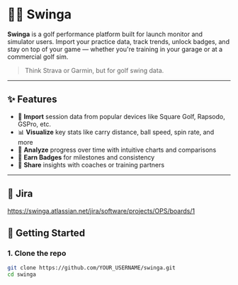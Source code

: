 # 🏌️‍♂️ Swinga

**Swinga** is a golf performance platform built for launch monitor and simulator users. Import your practice data, track trends, unlock badges, and stay on top of your game — whether you're training in your garage or at a commercial golf sim.

> Think Strava or Garmin, but for golf swing data.

---

## ✨ Features

- 📁 **Import** session data from popular devices like Square Golf, Rapsodo, GSPro, etc.
- 📊 **Visualize** key stats like carry distance, ball speed, spin rate, and more
- 🧠 **Analyze** progress over time with intuitive charts and comparisons
- 🏅 **Earn Badges** for milestones and consistency
- 🔗 **Share** insights with coaches or training partners

---

## 📝 Jira
https://swinga.atlassian.net/jira/software/projects/OPS/boards/1

## 🚀 Getting Started

### 1. Clone the repo

```bash
git clone https://github.com/YOUR_USERNAME/swinga.git
cd swinga
